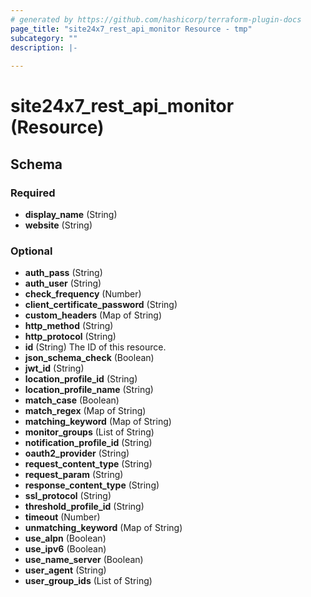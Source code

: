```yaml
---
# generated by https://github.com/hashicorp/terraform-plugin-docs
page_title: "site24x7_rest_api_monitor Resource - tmp"
subcategory: ""
description: |-
  
---
```


# site24x7_rest_api_monitor (Resource)





<!-- schema generated by tfplugindocs -->
## Schema

### Required

- **display_name** (String)
- **website** (String)

### Optional

- **auth_pass** (String)
- **auth_user** (String)
- **check_frequency** (Number)
- **client_certificate_password** (String)
- **custom_headers** (Map of String)
- **http_method** (String)
- **http_protocol** (String)
- **id** (String) The ID of this resource.
- **json_schema_check** (Boolean)
- **jwt_id** (String)
- **location_profile_id** (String)
- **location_profile_name** (String)
- **match_case** (Boolean)
- **match_regex** (Map of String)
- **matching_keyword** (Map of String)
- **monitor_groups** (List of String)
- **notification_profile_id** (String)
- **oauth2_provider** (String)
- **request_content_type** (String)
- **request_param** (String)
- **response_content_type** (String)
- **ssl_protocol** (String)
- **threshold_profile_id** (String)
- **timeout** (Number)
- **unmatching_keyword** (Map of String)
- **use_alpn** (Boolean)
- **use_ipv6** (Boolean)
- **use_name_server** (Boolean)
- **user_agent** (String)
- **user_group_ids** (List of String)


